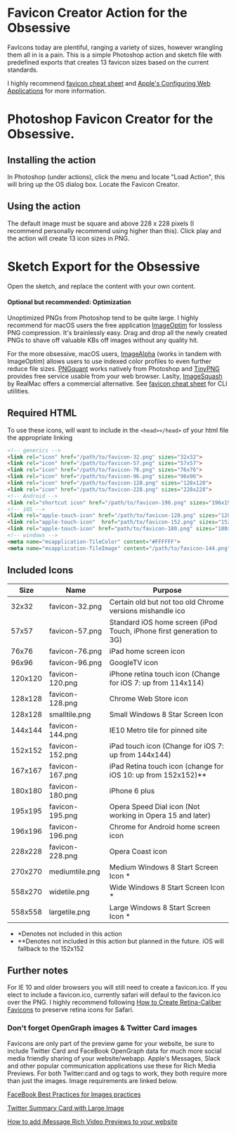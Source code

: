 # Favicon Creator Action for the Obsessive

FavIcons today are plentiful, ranging a variety of sizes, however wrangling them all in is a pain. This is a simple Photoshop  action and sketch file with predefined exports that creates 13 favicon sizes based on the current standards. 

I highly recommend [favicon cheat sheet](https://github.com/audreyr/favicon-cheat-sheet) and [Apple's Configuring Web Applications](https://developer.apple.com/library/content/documentation/AppleApplications/Reference/SafariWebContent/ConfiguringWebApplications/ConfiguringWebApplications.html)  for more information.

# Photoshop Favicon Creator for the Obsessive.

## Installing the action

In Photoshop (under actions), click the menu and locate "Load Action", this will bring up the OS dialog box. Locate the Favicon Creator.

## Using the action

The default image must be square and above 228 x 228 pixels (I recommend personally recommend using higher than this). Click play and the action will create 13 icon sizes in PNG.


# Sketch Export for the Obsessive

Open the sketch, and replace the content with your own content. 


#### Optional but recommended: Optimization

Unoptimized PNGs from Photoshop tend to be quite large. I highly recommend for macOS users the free application [ImageOptim](https://imageoptim.com/mac) for lossless PNG compression. It's brainlessly easy. Drag and drop all the newly created PNGs to shave off valuable KBs off images without any quality hit.

For the more obsessive, macOS users, [ImageAlpha](https://pngmini.com/) (works in tandem with ImageOptim) allows users to use indexed color profiles to even further reduce file sizes. [PNGquant](https://pngquant.org/) works natively from Photoshop and [TinyPNG](https://tinypng.com/) provides free service usable from your web browser. Laslty, [ImageSquash](https://www.realmacsoftware.com/squash/) by RealMac offers a commercial alternative. See [favicon cheat sheet](https://github.com/audreyr/favicon-cheat-sheet) for CLI utilities.


## Required HTML


To use these icons, will want to include in the `<head></head>` of your html file the appropriate linking


```html
<!-- generics -->
<link rel="icon" href="/path/to/favicon-32.png" sizes="32x32">
<link rel="icon" href="/path/to/favicon-57.png" sizes="57x57">
<link rel="icon" href="/path/to/favicon-76.png" sizes="76x76">
<link rel="icon" href="/path/to/favicon-96.png" sizes="96x96">
<link rel="icon" href="/path/to/favicon-128.png" sizes="128x128">
<link rel="icon" href="/path/to/favicon-228.png" sizes="228x228">
<!-- Android -->
<link rel="shortcut icon" href="/path/to/favicon-196.png" sizes="196x196">
<!-- iOS -->
<link rel="apple-touch-icon" href="/path/to/favicon-120.png" sizes="120x120">
<link rel="apple-touch-icon"  href="path/to/favicon-152.png" sizes="152x152">
<link rel="apple-touch-icon" href="path/to/favicon-180.png" sizes="180x180">
<!-- windows -->
<meta name="msapplication-TileColor" content="#FFFFFF">
<meta name="msapplication-TileImage" content="/path/to/favicon-144.png">
```

## Included Icons


Size | Name | Purpose
---- | ---- | -------
32x32  | favicon-32.png  | Certain old but not too old Chrome versions mishandle ico
57x57 | favicon-57.png | Standard iOS home screen (iPod Touch, iPhone first generation to 3G)
76x76 | favicon-76.png | iPad home screen icon
96x96 | favicon-96.png | GoogleTV icon
120x120 | favicon-120.png | iPhone retina touch icon (Change for iOS 7: up from 114x114)
128x128 | favicon-128.png | Chrome Web Store icon
128x128 |	smalltile.png | Small Windows 8 Star Screen Icon
144x144 | favicon-144.png | IE10 Metro tile for pinned site
152x152 | favicon-152.png | iPad touch icon (Change for iOS 7: up from 144x144)
167x167 | favicon-167.png | iPad Retina touch icon (change for iOS 10: up from 152x152)**
180x180 | favicon-180.png | iPhone 6 plus
195x195 | favicon-195.png | Opera Speed Dial icon (Not working in Opera 15 and later)
196x196 | favicon-196.png | Chrome for Android home screen icon
228x228 | favicon-228.png | Opera Coast icon
270x270 |	mediumtile.png |	Medium Windows 8 Start Screen Icon *
558x270 |	widetile.png |	Wide Windows 8 Start Screen Icon *
558x558 |	largetile.png |	Large Windows 8 Start Screen Icon *
* *Denotes not included in this action
* **Denotes not included in this action but planned in the future. iOS will fallback to the 152x152

## Further notes

For IE 10 and older browsers you will still need to create a favicon.ico. If you elect to include a favicon.ico, currently safari will defaul to the favicon.ico over the PNG. I highly recommend following [How to Create Retina-Caliber Favicons](https://daringfireball.net/2013/01/retina_favicons) to preserve retina icons for Safari.


### Don't forget OpenGraph images & Twitter Card images

Favicons are only part of the preview game for your website, be sure to include Twitter Card and FaceBook OpenGraph data for much more social media friendly sharing of your website/webapp. Apple's Messages, Slack and other popular communication applications use these for Rich Media Previews. For both Twitter:card and og tags to work, they both require more than just the images. Image requirements are linked below.

[FaceBook Best Practices for Images practices](https://developers.facebook.com/docs/sharing/best-practices#images)

[Twitter Summary Card with Large Image](https://dev.twitter.com/cards/types/summary-large-image)

[How to add iMessage Rich Video Previews to your website](https://www.emergeinteractive.com/insights/detail/rich-video-previews-in-ios-macos-messages)
